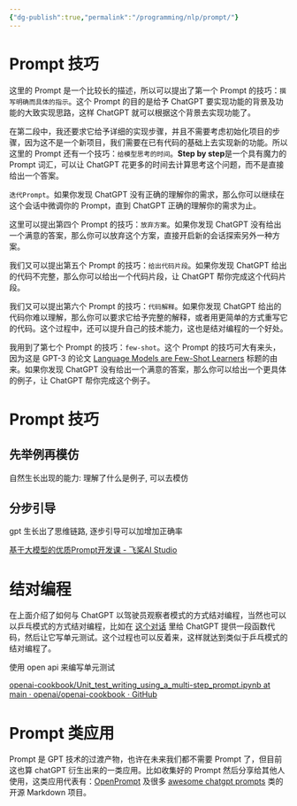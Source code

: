 ```yaml
---
{"dg-publish":true,"permalink":"/programming/nlp/prompt/"}
---
```



# Prompt 技巧

这里的 Prompt 是一个比较长的描述，所以可以提出了第一个 Prompt 的技巧：`撰写明确而具体的指示`。这个 Prompt 的目的是给予 ChatGPT 要实现功能的背景及功能的大致实现思路，这样 ChatGPT 就可以根据这个背景去实现功能了。

在第二段中，我还要求它给予详细的实现步骤，并且不需要考虑初始化项目的步骤，因为这不是一个新项目，我们需要在已有代码的基础上去实现新的功能。所以这里的 Prompt 还有一个技巧：`给模型思考的时间`。**Step by step**是一个具有魔力的 Prompt 词汇，可以让 ChatGPT 花更多的时间去计算思考这个问题，而不是直接给出一个答案。

`迭代Prompt`。如果你发现 ChatGPT 没有正确的理解你的需求，那么你可以继续在这个会话中微调你的 Prompt，直到 ChatGPT 正确的理解你的需求为止。

这里可以提出第四个 Prompt 的技巧：`放弃方案`。如果你发现 ChatGPT 没有给出一个满意的答案，那么你可以放弃这个方案，直接开启新的会话探索另外一种方案。

我们又可以提出第五个 Prompt 的技巧：`给出代码片段`。如果你发现 ChatGPT 给出的代码不完整，那么你可以给出一个代码片段，让 ChatGPT 帮你完成这个代码片段。

我们又可以提出第六个 Prompt 的技巧：`代码解释`。如果你发现 ChatGPT 给出的代码你难以理解，那么你可以要求它给予完整的解释，或者用更简单的方式重写它的代码。这个过程中，还可以提升自己的技术能力，这也是结对编程的一个好处。

我用到了第七个 Prompt 的技巧：`few-shot`。这个 Prompt 的技巧可大有来头，因为这是 GPT-3 的论文 [Language Models are Few-Shot Learners](https://arxiv.org/abs/2005.14165) 标题的由来。如果你发现 ChatGPT 没有给出一个满意的答案，那么你可以给出一个更具体的例子，让 ChatGPT 帮你完成这个例子。

# Prompt 技巧

## 先举例再模仿

自然生长出现的能力: 理解了什么是例子, 可以去模仿

## 分步引导

gpt 生长出了思维链路, 逐步引导可以加增加正确率

[基于大模型的优质Prompt开发课 - 飞桨AI Studio](https://aistudio.baidu.com/aistudio/course/introduce/28604)

# 结对编程

在上面介绍了如何与 ChatGPT 以驾驶员观察者模式的方式结对编程，当然也可以以乒乓模式的方式结对编程，比如在 [这个对话](https://gist.github.com/madawei2699/d80d35f43df478c483ce1e5ed050114b#you-38) 里给 ChatGPT 提供一段函数代码，然后让它写单元测试。这个过程也可以反着来，这样就达到类似于乒乓模式的结对编程了。

使用 open api 来编写单元测试

[openai-cookbook/Unit\_test\_writing\_using\_a\_multi-step\_prompt.ipynb at main · openai/openai-cookbook · GitHub](https://github.com/openai/openai-cookbook/blob/main/examples/Unit_test_writing_using_a_multi-step_prompt.ipynb)

# Prompt 类应用

Prompt 是 GPT 技术的过渡产物，也许在未来我们都不需要 Prompt 了，但目前这也算 chatGPT 衍生出来的一类应用。比如收集好的 Prompt 然后分享给其他人使用，这类应用代表有：[OpenPrompt](https://openprompt.co/) 及很多 [awesome chatgpt prompts](https://github.com/f/awesome-chatgpt-prompts) 类的开源 Markdown 项目。
